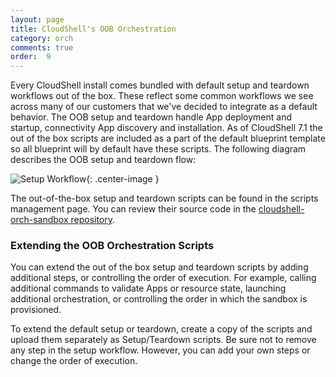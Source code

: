 ```yaml
---
layout: page
title: CloudShell's OOB Orchestration
category: orch
comments: true
order:  9
---
```

Every CloudShell install comes bundled with default setup and teardown workflows out of the box. These reflect
some common workflows we see across many of our customers that we've decided to integrate as a default behavior.
The OOB setup and teardown handle App deployment and startup, connectivity App discovery and installation.
As of CloudShell 7.1 the out of the box scripts are included as a part of the default blueprint template so all
blueprint will by default have these scripts.
The following diagram describes the OOB setup and teardown flow:

![Setup Workflow]({{site.baseurl}}/assets/orchestration_workflow.png){: .center-image }

The out-of-the-box setup and teardown scripts can be found in the scripts management page.
You can review their source code in the
[cloudshell-orch-sandbox repository](https://github.com/QualiSystems/cloudshell-orch-sandbox/tree/develop/sandbox_scripts).

### Extending the OOB Orchestration Scripts

You can extend the out of the box setup and teardown scripts by adding additional steps, or controlling the order
of execution. For example, calling additional commands to validate Apps or resource state, launching additional orchestration,
or controlling the order in which the sandbox is provisioned.

To extend the default setup or teardown, create a copy of the scripts and upload them separately as Setup/Teardown scripts.
Be sure not to remove any step in the setup workflow. However, you can add your own steps or change the order of execution.

